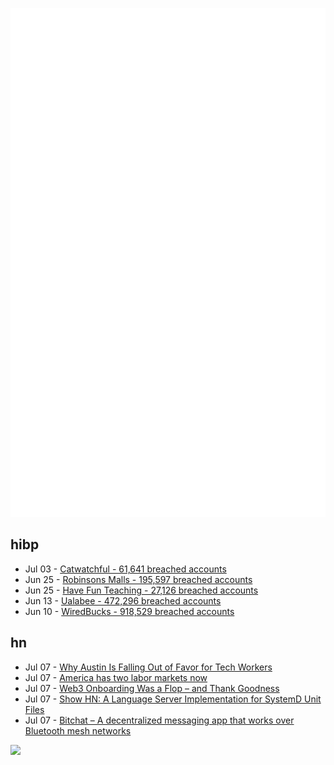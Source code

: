 ![Metrics](https://raw.githubusercontent.com/phixion/phixion/master/metrics.svg)

## hibp

<!--
for https://github.com/phixion/phixion/blob/main/.github/workflows/feeds.yml
-->
<!--START_SECTION:haveibeenpwnd-->
- Jul 03 - [Catwatchful - 61,641 breached accounts](https://haveibeenpwned.com/Breach/Catwatchful)
- Jun 25 - [Robinsons Malls - 195,597 breached accounts](https://haveibeenpwned.com/Breach/RobinsonsMalls)
- Jun 25 - [Have Fun Teaching - 27,126 breached accounts](https://haveibeenpwned.com/Breach/HaveFunTeaching)
- Jun 13 - [Ualabee - 472,296 breached accounts](https://haveibeenpwned.com/Breach/Ualabee)
- Jun 10 - [WiredBucks - 918,529 breached accounts](https://haveibeenpwned.com/Breach/WiredBucks)
<!--END_SECTION:haveibeenpwnd-->

## hn

<!--
for https://github.com/phixion/phixion/blob/main/.github/workflows/feeds.yml
-->
<!--START_SECTION:hn-->
- Jul 07 - [Why Austin Is Falling Out of Favor for Tech Workers](https://www.wsj.com/podcasts/tech-news-briefing/why-austin-is-falling-out-of-favor-for-tech-workers/8bc9e026-76ef-46c8-933e-ec6901b3eb38)
- Jul 07 - [America has two labor markets now](https://www.axios.com/2025/07/06/unemployment-job-market-education-health-care)
- Jul 07 - [Web3 Onboarding Was a Flop – and Thank Goodness](https://tomhadley.link/blog/web3-onboarding-flop)
- Jul 07 - [Show HN: A Language Server Implementation for SystemD Unit Files](https://github.com/JFryy/systemd-lsp)
- Jul 07 - [Bitchat – A decentralized messaging app that works over Bluetooth mesh networks](https://github.com/jackjackbits/bitchat)
<!--END_SECTION:hn-->

<!--
for https://yhype.me
-->
![](https://hit.yhype.me/github/profile?user_id=13013670)
